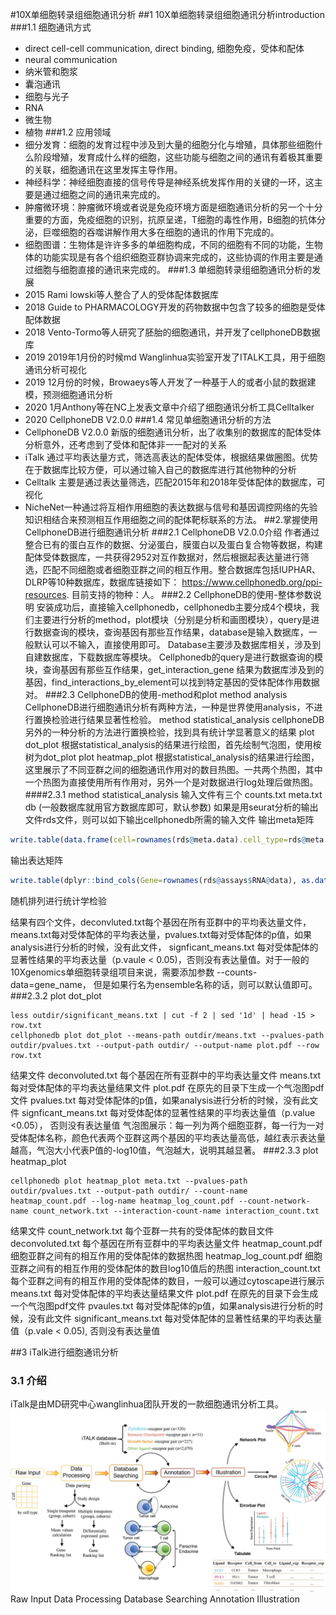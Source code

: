 #10X单细胞转录组细胞通讯分析
##1 10X单细胞转录组细胞通讯分析introduction
###1.1 细胞通讯方式
- direct cell-cell communication, direct binding, 细胞免疫，受体和配体
- neural communication
- 纳米管和胞浆
- 囊泡通讯
- 细胞与光子
- RNA
- 微生物
- 植物
###1.2 应用领域
- 细分发育：细胞的发育过程中涉及到大量的细胞分化与增殖，具体那些细胞什么阶段增殖，发育成什么样的细胞，这些功能与细胞之间的通讯有着极其重要的关联，细胞通讯在这里发挥主导作用。
- 神经科学：神经细胞直接的信号传导是神经系统发挥作用的关键的一环，这主要是通过细胞之间的通讯来完成的。
- 肿瘤微环境：肿瘤微环境或者说是免疫环境方面是细胞通讯分析的另一个十分重要的方面，免疫细胞的识别，抗原呈递，T细胞的毒性作用，B细胞的抗体分泌，巨噬细胞的吞噬讲解作用大多在细胞的通讯的作用下完成的。
- 细胞图谱：生物体是许许多多的单细胞构成，不同的细胞有不同的功能，生物体的功能实现是有各个组织细胞亚群协调来完成的，这些协调的作用主要是通过细胞与细胞直接的通讯来完成的。
###1.3 单细胞转录组细胞通讯分析的发展
- 2015 Rami lowski等人整合了人的受体配体数据库
- 2018 Guide to PHARMACOLOGY开发的药物数据中包含了较多的细胞是受体配体数据
- 2018 Vento-Tormo等人研究了胚胎的细胞通讯，并开发了cellphoneDB数据库
- 2019 2019年1月份的时候md Wanglinhua实验室开发了ITALK工具，用于细胞通讯分析可视化
- 2019 12月份的时候，Browaeys等人开发了一种基于人的或者小鼠的数据建模，预测细胞通讯分析
- 2020 1月Anthony等在NC上发表文章中介绍了细胞通讯分析工具Celltalker
- 2020 CellphoneDB V2.0.0
###1.4 常见单细胞通讯分析的方法
- CellphoneDB V2.0.0 新版的细胞通讯分析，出了收集别的数据库的配体受体分析意外，还考虑到了受体和配体非一一配对的关系
- iTalk 通过平均表达量方式，筛选高表达的配体受体，根据结果做圈图。优势在于数据库比较方便，可以通过输入自己的数据库进行其他物种的分析
- Celltalk 主要是通过表达量筛选，匹配2015年和2018年受体配体的数据库，可视化
- NicheNet一种通过将互相作用细胞的表达数据与信号和基因调控网络的先验知识相结合来预测相互作用细胞之间的配体靶标联系的方法。
##2.掌握使用CellphoneDB进行细胞通讯分析
###2.1 CellphoneDB V2.0.0介绍
作者通过整合已有的蛋白互作的数据、分泌蛋白，膜蛋白以及蛋白复合物等数据，构建配体受体数据库，一共获得2952对互作数据对，然后根据起表达量进行筛选，匹配不同细胞或者细胞亚群之间的相互作用。整合数据库包括IUPHAR、DLRP等10种数据库，数据库链接如下： https://www.cellphonedb.org/ppi-resources. 目前支持的物种：人。
###2.2 CellphoneDB的使用-整体参数说明
安装成功后，直接输入cellphonedb，cellphonedb主要分成4个模块，我们主要进行分析的method，plot模块（分别是分析和画图模块），query是进行数据查询的模块，查询基因有那些互作结果，database是输入数据库，一般默认可以不输入，直接使用即可。
Database主要涉及数据库相关，涉及到自建数据库，下载数据库等模块。
Cellphonedb的query是进行数据查询的模块，查询基因有那些互作结果，get_interaction_gene 结果为数据库涉及到的基因，find_interactions_by_element可以找到特定基因的受体配体作用数据对。
###2.3 CellphoneDB的使用-method和plot
method analysis CellphoneDB进行细胞通讯分析有两种方法，一种是世界使用analysis，不进行置换检验进行结果显著性检验。
method statistical_analysis cellphoneDB另外的一种分析的方法进行置换检验，找到具有统计学显著意义的结果
plot dot_plot 根据statistical_analysis的结果进行绘图，首先绘制气泡图，使用桉树为dot_plot
plot heatmap_plot 根据statistical_analysis的结果进行绘图，这里展示了不同亚群之间的细胞通讯作用对的数目热图。一共两个热图，其中一个热图为直接使用所有作用对，另外一个是对数据进行log处理后做热图。
####2.3.1 method statistical_analysis
输入文件有三个 counts.txt meta.txt db (一般数据库就用官方数据库即可，默认参数)
如果是用seurat分析的输出文件rds文件，则可以如下输出cellphonedb所需的输入文件
输出meta矩阵
```R
write.table(data.frame(cell=rownames(rds@meta.data).cell_type=rds@meta.data$seurat_clusters), 'meta.txt', sep='\t', quote=F, row.names=F)
```
输出表达矩阵
```R
write.table(dplyr::bind_cols(Gene=rownames(rds@assays$RNA@data), as.data.frame(rds@assays$RNA@data)), 'counts.txt', sep='\t', quote=F, row.names=F)
```
随机排列进行统计学检验

结果有四个文件，deconvluted.txt每个基因在所有亚群中的平均表达量文件， means.txt每对受体配体的平均表达量，pvalues.txt每对受体配体的p值，如果analysis进行分析的时候，没有此文件， signficant_means.txt 每对受体配体的显著性结果的平均表达量（p.vaule < 0.05)，否则没有表达量值。对于一般的10Xgenomics单细胞转录组项目来说，需要添加参数 --counts-data=gene_name， 但是如果行名为ensemble名称的话，则可以默认值即可。
###2.3.2 plot dot_plot

```shell
less outdir/significant_means.txt | cut -f 2 | sed '1d' | head -15 > row.txt
cellphonedb plot dot_plot --means-path outdir/means.txt --pvalues-path outdir/pvalues.txt --output-path outdir/ --output-name plot.pdf --row row.txt
```
结果文件
deconvoluted.txt 每个基因在所有亚群中的平均表达量文件
means.txt 每对受体配体的平均表达量结果文件
plot.pdf 在原先的目录下生成一个气泡图pdf文件
pvalues.txt 每对受体配体的p值，如果analysis进行分析的时候，没有此文件
signficant_means.txt 每对受体配体的显著性结果的平均表达量值（p.value <0.05）， 否则没有表达量值
气泡图展示：每一列为两个细胞亚群，每一行为一对受体配体名称，颜色代表两个亚群这两个基因的平均表达量高低，越红表示表达量越高，气泡大小代表P值的-log10值，气泡越大，说明其越显著。
###2.3.3 plot heatmap_plot
```shell
cellphonedb plot heatmap_plot meta.txt --pvalues-path outdir/pvalues.txt --output-path outdir/ --count-name heatmap_count.pdf --log-name heatmap_log_count.pdf --count-network-name count_network.txt --interaction-count-name interaction_count.txt
```
结果文件
count_network.txt 每个亚群一共有的受体配体的数目文件
deconvoluted.txt  每个基因在所有亚群中的平均表达量文件
heatmap_count.pdf 细胞亚群之间有的相互作用的受体配体的数据热图
heatmap_log_count.pdf 细胞亚群之间有的相互作用的受体配体的数目log10值后的热图
interaction_count.txt 每个亚群之间有的相互作用的受体配体的数目，一般可以通过cytoscape进行展示
means.txt 每对受体配体的平均表达量结果文件
plot.pdf 在原先的目录下会生成一个气泡图pdf文件
pvaules.txt 每对受体配体的p值，如果analysis进行分析的时候，没有此文件
significant_means.txt 每对受体配体的显著性结果的平均表达量值（p.vale < 0.05), 否则没有表达量值

##3 iTalk进行细胞通讯分析
### 3.1 介绍
iTalk是由MD研究中心wanglinhua团队开发的一款细胞通讯分析工具。
![](image/workflow.jpg)
Raw Input
Data Processing
Database Searching
Annotation
Illustration
